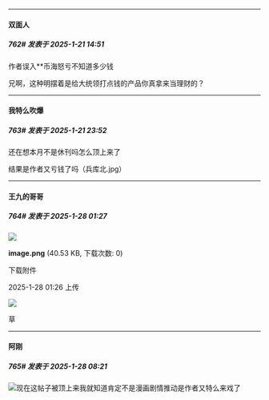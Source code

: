 ﻿
*****

####  双面人  
##### 762#       发表于 2025-1-21 14:51

作者误入**币海怒亏不知道多少钱

兄啊，这种明摆着是给大统领打点钱的产品你真拿来当理财的？


*****

####  我特么吹爆  
##### 763#       发表于 2025-1-21 23:52

还在想本月不是休刊吗怎么顶上来了

结果是作者又亏钱了吗（兵库北.jpg）

*****

####  王九的哥哥  
##### 764#       发表于 2025-1-28 01:27

<img src="https://img.saraba1st.com/forum/202501/28/012602x97aj8wfw7vyyrb9.png" referrerpolicy="no-referrer">

<strong>image.png</strong> (40.53 KB, 下载次数: 0)

下载附件

2025-1-28 01:26 上传

<img src="https://usakoat.com/wp-content/uploads/2025/01/Clipboard_01-22-2025_01.jpg" referrerpolicy="no-referrer">

草


*****

####  阿刚  
##### 765#       发表于 2025-1-28 08:21

<img src="https://static.saraba1st.com/image/smiley/face2017/067.png" referrerpolicy="no-referrer">现在这帖子被顶上来我就知道肯定不是漫画剧情推动是作者又特么来戏了

